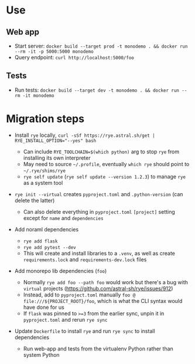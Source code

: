 # Use

## Web app

- Start server: `docker build --target prod -t monodemo . && docker run --rm -it -p 5000:5000 monodemo`
- Query endpoint: `curl http://localhost:5000/foo`

## Tests
- Run tests: `docker build --target dev -t monodemo . && docker run --rm -it monodemo`


# Migration steps

- Install `rye` locally, `curl -sSf https://rye.astral.sh/get | RYE_INSTALL_OPTION="--yes" bash`
  - Can include `RYE_TOOLCHAIN=$(which python)` arg to stop `rye` from installing its own interpreter
  - May need to source `~/.profile`, eventually `which rye` should point to `~/.rye/shims/rye`
  - `rye self update` (`rye self update --version 1.2.3`) to manage `rye` as a system tool

- `rye init --virtual` creates `pyproject.toml` and `.python-version` (can delete the latter)
  - Can also delete everything in `pyproject.toml` `[project]` setting except for `name` and `dependencies`

- Add noraml dependencies
  - `rye add flask`
  - `rye add pytest --dev`
  - This will create and install libraries to a `.venv`, as well as create `requirements.lock` and `requirements-dev.lock` files

- Add monorepo lib dependencies (`foo`)
  - Normally `rye add foo --path foo` would work but there's a bug with `virtual` projects (https://github.com/astral-sh/rye/issues/912)
  - Instead, add to `pyproject.toml` manually `foo @ file:///${PROJECT_ROOT}/foo`, which is what the CLI syntax would have done for us
  - If `flask` was pinned to `>=3` from the earlier sync, unpin it in `pyproject.toml` and rerun `rye sync`

- Update `Dockerfile` to install `rye` and run `rye sync` to install dependencies
  - Run web-app and tests from the virtualenv Python rather than system Python